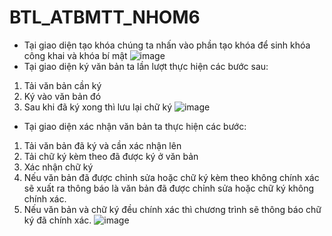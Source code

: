# BTL_ATBMTT_NHOM6
- Tại giao diện tạo khóa chúng ta nhấn vào phần tạo khóa để sinh khóa công khai và khóa bí mật
![image](https://github.com/manhvann/BTL_ATBMTT_NHOM6/assets/108862213/e8a6e187-76df-4bc8-8c07-0ebcad83b9b8)
- Tại giao diện ký văn bản ta lần lượt thực hiện các bước sau:
1. Tải văn bản cần ký
2. Ký vào văn bản đó
3. Sau khi đã ký xong thì lưu lại chữ ký
![image](https://github.com/manhvann/BTL_ATBMTT_NHOM6/assets/108862213/00dac085-92d2-4569-8d26-9ad97be09934)
- Tại giao diện xác nhận văn bản ta thực hiện các bước:
1. Tải văn bản đã ký và cần xác nhận lên
2. Tải chữ ký kèm theo đã được ký ở văn bản
3. Xác nhận chữ ký
4. Nếu văn bản đã được chỉnh sửa hoặc chữ ký kèm theo không chính xác sẽ xuất ra thông báo là văn bản đã được chỉnh sửa hoặc chữ ký không chính xác.
5. Nếu văn bản và chữ ký đều chính xác thì chương trình sẽ thông báo chữ ký đã chính xác.
![image](https://github.com/manhvann/BTL_ATBMTT_NHOM6/assets/108862213/2fc7801c-8814-419a-aa9c-ae4d95a01f04)

